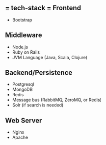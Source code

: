 = tech-stack =
Frontend
---------------
* Bootstrap

Middleware
---------------
* Node.js
* Ruby on Rails
* JVM Language (Java, Scala, Clojure)

Backend/Persistence
---------------------
* Postgresql
* MongoDB
* Redis
* Message bus (RabbitMQ, ZeroMQ, or Redis)
* Solr (if search is needed)

Web Server
------------------
* Nginx
* Apache



